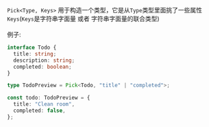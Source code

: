 `Pick<Type, Keys>` 用于构造一个类型，它是从`Type`类型里面挑了一些属性`Keys`(`Keys`是字符串字面量 或者 字符串字面量的联合类型)<br>
<br>
例子:

```ts
interface Todo {
  title: string;
  description: string;
  completed: boolean;
}

type TodoPreview = Pick<Todo, "title" | "completed">;

const todo: TodoPreview = {
  title: "Clean room",
  completed: false,
};
```
